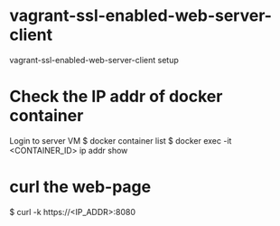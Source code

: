 # vagrant-ssl-enabled-web-server-client
vagrant-ssl-enabled-web-server-client setup

# Check the IP addr of docker container
Login to server VM
$ docker container list
$ docker exec -it <CONTAINER_ID> ip addr show

# curl the web-page
$ curl -k https://<IP_ADDR>:8080
